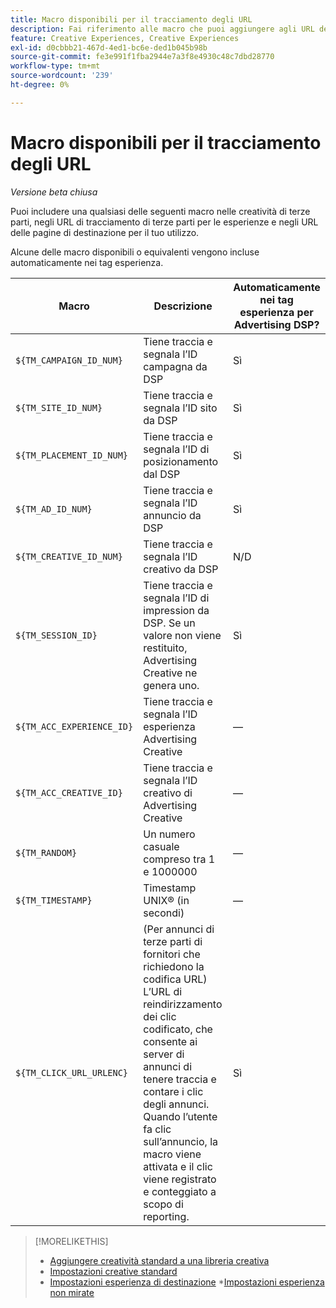 ```yaml
---
title: Macro disponibili per il tracciamento degli URL
description: Fai riferimento alle macro che puoi aggiungere agli URL della tua pagina di destinazione, agli URL di tracciamento e alle creatività di terze parti.
feature: Creative Experiences, Creative Experiences
exl-id: d0cbbb21-467d-4ed1-bc6e-ded1b045b98b
source-git-commit: fe3e991f1fba2944e7a3f8e4930c48c7dbd28770
workflow-type: tm+mt
source-wordcount: '239'
ht-degree: 0%

---
```


# Macro disponibili per il tracciamento degli URL

*Versione beta chiusa*

<!-- More feature metadata??? -->

Puoi includere una qualsiasi delle seguenti macro nelle creatività di terze parti, negli URL di tracciamento di terze parti per le esperienze e negli URL delle pagine di destinazione per il tuo utilizzo.

Alcune delle macro disponibili o equivalenti vengono incluse automaticamente nei tag esperienza.

<!-- Later: 

| Macro | Description | Automatically in experience tags for Advertising DSP? | Automatically in experience tags for [!DNL Google Campaign Manager 360]? |
| --- | --- | --- | --- |
| `${TM_CAMPAIGN_ID_NUM}` | Tracks and reports the campaign ID from the DSP | Yes | No, but tags include the equivalent [!DNL Google Campaign Manager 360] macro `%ebuy!` |
| `${TM_SITE_ID_NUM}` | Tracks and reports the site ID from the DSP | Yes | No, but tags include the equivalent [!DNL Google Campaign Manager 360] macro `%esid!` |
| `${TM_PLACEMENT_ID_NUM}` | Tracks and reports the placement ID from the DSP | Yes | No, but tags include the equivalent [!DNL Google Campaign Manager 360] macro `%epid!` |
| `${TM_AD_ID_NUM}` | Tracks and reports the ad ID from the DSP | Yes | No, but tags include the equivalent [!DNL Google Campaign Manager 360] macro `%eaid!` |
| `${TM_CREATIVE_ID_NUM}` | Tracks and reports the creative ID from the DSP | N/A | No, but tags include the equivalent [!DNL Google Campaign Manager 360] macro `%ecid!` |
| `${TM_SESSION_ID}` | Tracks and reports the impression ID from the DSP. If a value isn't returned, Advertising Creative generates one. | Yes | &mdash; |
| `${TM_ACC_EXPERIENCE_ID}` | Tracks and reports the Advertising Creative experience ID | &mdash; | &mdash; |
| `${TM_ACC_CREATIVE_ID}` | Tracks and reports the Advertising Creative creative ID | &mdash; | &mdash; |
| `${TM_RANDOM}` | A random number between 1 and 1000000 | &mdash; | &mdash; |
| `${TM_TIMESTAMP}` | The Unix Timestamp (in seconds) | &mdash; | &mdash; |
| `${TM_CLICK_URL_URLENC}` | (For third-party ads from vendors who require URL encoding) The encoded click redirect URL, which enables ad servers to track and count ad clicks. When the ad is served and the user clicks on it, the macro is activated, and the click is recorded and counted for reporting purposes. | Yes | &mdash; |

-->

| Macro | Descrizione | Automaticamente nei tag esperienza per Advertising DSP? |
| --- | --- | --- |
| `${TM_CAMPAIGN_ID_NUM}` | Tiene traccia e segnala l’ID campagna da DSP | Sì |
| `${TM_SITE_ID_NUM}` | Tiene traccia e segnala l’ID sito da DSP | Sì |
| `${TM_PLACEMENT_ID_NUM}` | Tiene traccia e segnala l’ID di posizionamento dal DSP | Sì |
| `${TM_AD_ID_NUM}` | Tiene traccia e segnala l’ID annuncio da DSP | Sì |
| `${TM_CREATIVE_ID_NUM}` | Tiene traccia e segnala l’ID creativo da DSP | N/D |
| `${TM_SESSION_ID}` | Tiene traccia e segnala l’ID di impression da DSP. Se un valore non viene restituito, Advertising Creative ne genera uno. | Sì |
| `${TM_ACC_EXPERIENCE_ID}` | Tiene traccia e segnala l’ID esperienza Advertising Creative | — |
| `${TM_ACC_CREATIVE_ID}` | Tiene traccia e segnala l’ID creativo di Advertising Creative | — |
| `${TM_RANDOM}` | Un numero casuale compreso tra 1 e 1000000 | — |
| `${TM_TIMESTAMP}` | Timestamp UNIX® (in secondi) | — |
| `${TM_CLICK_URL_URLENC}` | (Per annunci di terze parti di fornitori che richiedono la codifica URL) L’URL di reindirizzamento dei clic codificato, che consente ai server di annunci di tenere traccia e contare i clic degli annunci. Quando l’utente fa clic sull’annuncio, la macro viene attivata e il clic viene registrato e conteggiato a scopo di reporting. | Sì |

>[!MORELIKETHIS]
>
>* [Aggiungere creatività standard a una libreria creativa](/help/creative/creative-libraries/creative-add-standard.md#creative-add-third-party)
>* [Impostazioni creative standard](/help/creative/creative-libraries/creative-settings-standard.md#creative-settings-third-party)
>* [Impostazioni esperienza di destinazione](/help/creative/experiences/experience-settings-targeting.md)
>*[Impostazioni esperienza non mirate](/help/creative/experiences/experience-settings-no-targeting.md)
